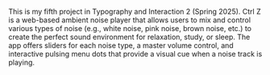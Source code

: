 This is my fifth project in Typography and Interaction 2 (Spring 2025). Ctrl Z is a web-based ambient noise player that allows users to mix and control various types of noise (e.g., white noise, pink noise, brown noise, etc.) to create the perfect sound environment for relaxation, study, or sleep. The app offers sliders for each noise type, a master volume control, and interactive pulsing menu dots that provide a visual cue when a noise track is playing.